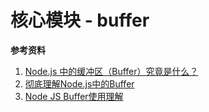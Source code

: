 # 核心模块 - buffer

**参考资料**

1. [Node.js 中的缓冲区（Buffer）究竟是什么？](https://juejin.im/post/5d3a3b8ff265da1b8d166323)
2. [彻底理解Node.js中的Buffer](https://juejin.im/post/5cbdc9006fb9a0324f17900f)
3. [Node JS Buffer使用理解](https://juejin.im/post/5b76e6a86fb9a019fe684018)